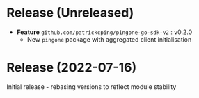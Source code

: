 # Release (Unreleased)

* **Feature** `github.com/patrickcping/pingone-go-sdk-v2` : v0.2.0
    * New `pingone` package with aggregated client initialisation

# Release (2022-07-16)

Initial release - rebasing versions to reflect module stability